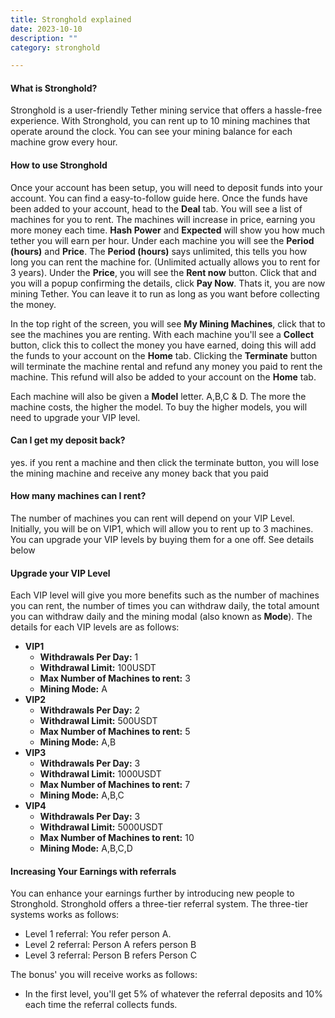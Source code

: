 ```yaml
---
title: Stronghold explained
date: 2023-10-10
description: ""
category: stronghold

---
```



#### What is Stronghold?
Stronghold is a user-friendly Tether mining service that offers a hassle-free experience. With Stronghold, you can rent up to 10 mining machines that operate around the clock. You can see your mining balance for each machine grow every hour.

#### How to use Stronghold
Once your account has been setup, you will need to deposit funds into your account. You can find a easy-to-follow guide here. Once the funds have been added to your account, head to the **Deal** tab. You will see a list of machines for you to rent. The machines will increase in price, earning you more money each time. **Hash Power** and **Expected** will show you how much tether you will earn per hour. Under each machine you will see the **Period (hours)** and **Price**. The **Period (hours)** says unlimited, this tells you how long you can rent the machine for. (Unlimited actually allows you to rent for 3 years). Under the **Price**, you will see the **Rent now** button. Click that and you will a popup confirming the details, click **Pay Now**. Thats it, you are now mining Tether. You can leave it to run as long as you want before collecting the money. 

In the top right of the screen, you will see **My Mining Machines**, click that to see the machines you are renting. With each machine you'll see a **Collect** button, click this to collect the money you have earned, doing this will add the funds to your account on the **Home** tab. Clicking the **Terminate** button will terminate the machine rental and refund any money you paid to rent the machine. This refund will also be added to your account on the **Home** tab.

Each machine will also be given a **Model** letter. A,B,C &amp; D. The more the machine costs, the higher the model. To buy the higher models, you will need to upgrade your VIP level.

#### Can I get my deposit back?
yes. if you rent a machine and then click the terminate button, you will lose the mining machine and receive any money back that you paid

#### How many machines can I rent?
The number of machines you can rent will depend on your VIP Level. Initially, you will be on VIP1, which will allow you to rent up to 3 machines. You can upgrade your VIP levels by buying them for a one off. See details below

#### Upgrade your VIP Level
Each VIP level will give you more benefits such as the number of machines you can rent, the number of times you can withdraw daily, the total amount you can withdraw daily and the mining modal (also known as **Mode**). The details for each VIP levels are as follows:
<ul class="first-level">
    <li>
        <strong>VIP1</strong>
        <ul>
            <li><strong>Withdrawals Per Day:</strong> 1</li>
            <li><strong>Withdrawal Limit:</strong> 100USDT</li>
            <li><strong>Max Number of Machines to rent:</strong> 3</li>
            <li><strong>Mining Mode:</strong> A</li>
        </ul>
    </li>
    <li>
        <strong>VIP2</strong>
        <ul>
            <li><strong>Withdrawals Per Day:</strong> 2</li>
            <li><strong>Withdrawal Limit:</strong> 500USDT</li>
            <li><strong>Max Number of Machines to rent:</strong> 5</li>
            <li><strong>Mining Mode:</strong> A,B</li>
        </ul>
    </li>
    <li>
        <strong>VIP3</strong>
        <ul>
            <li><strong>Withdrawals Per Day:</strong> 3</li>
            <li><strong>Withdrawal Limit:</strong> 1000USDT</li>
            <li><strong>Max Number of Machines to rent:</strong> 7</li>
            <li><strong>Mining Mode:</strong> A,B,C</li>
        </ul>
    </li>
        <li>
        <strong>VIP4</strong>
        <ul>
            <li><strong>Withdrawals Per Day:</strong> 3</li>
            <li><strong>Withdrawal Limit:</strong> 5000USDT</li>
            <li><strong>Max Number of Machines to rent:</strong> 10</li>
            <li><strong>Mining Mode:</strong> A,B,C,D</li>
        </ul>
    </li>
</ul>

#### Increasing Your Earnings with referrals
You can enhance your earnings further by introducing new people to Stronghold. Stronghold offers a three-tier referral system. The three-tier systems works as follows:

 - Level 1 referral: You refer person A.
 - Level 2 referral: Person A refers person B
 - Level 3 referral: Person B refers Person C

The bonus' you will receive works as follows:

 - In the first level, you'll get 5% of whatever the referral deposits and 10% each time the referral collects funds.
 <!-- - In the second level, you'll get 5% of whatever the referral deposits and 10% each time the referral collects funds.
 - For the third level, you'll get 5% of whatever the referral deposits and 10% each time the referral collects funds. -->
